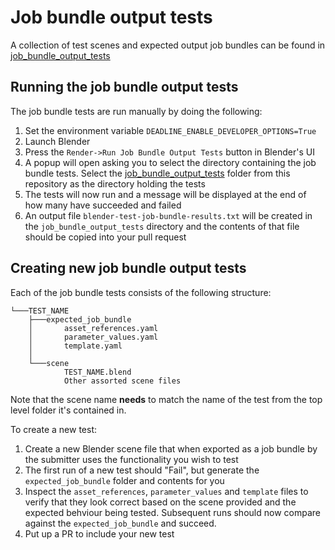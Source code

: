 # Job bundle output tests

A collection of test scenes and expected output job bundles can be found in [job_bundle_output_tests](https://github.com/aws-deadline/deadline-cloud-for-blender/job_bundle_output_tests)

## Running the job bundle output tests
The job bundle tests are run manually by doing the following:
1. Set the environment variable `DEADLINE_ENABLE_DEVELOPER_OPTIONS=True`
1. Launch Blender
1. Press the `Render->Run Job Bundle Output Tests` button in Blender's UI
1. A popup will open asking you to select the directory containing the job bundle tests.
 Select the [job_bundle_output_tests](https://github.com/aws-deadline/deadline-cloud-for-blender/job_bundle_output_tests) folder from this repository as the directory holding 
the tests
1. The tests will now run and a message will be displayed at the end of how many
have succeeded and failed
1. An output file `blender-test-job-bundle-results.txt` will be created in the
`job_bundle_output_tests` directory and the contents of that file should be copied
into your pull request

## Creating new job bundle output tests

Each of the job bundle tests consists of the following structure:

```
└───TEST_NAME
    ├───expected_job_bundle
    │       asset_references.yaml
    │       parameter_values.yaml
    │       template.yaml
    │
    └───scene
            TEST_NAME.blend
            Other assorted scene files
```

Note that the scene name **needs** to match the name of the test from the top level folder it's contained in.

To create a new test:
1. Create a new Blender scene file that when exported as a job bundle by the submitter uses the functionality you wish to test
1. The first run of a new test should "Fail", but generate the `expected_job_bundle` folder and contents for you
1. Inspect the `asset_references`, `parameter_values` and `template` files to verify that they look correct based on the scene provided and the expected behviour being tested. Subsequent runs should now compare against the `expected_job_bundle` and succeed.
1. Put up a PR to include your new test